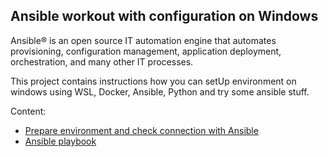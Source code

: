 ## Ansible workout with configuration on Windows

Ansible® is an open source IT automation engine that automates provisioning, configuration management, application deployment, orchestration, and many other IT processes.

This project contains instructions how you can setUp environment on windows using WSL, Docker, Ansible, Python
and try some ansible stuff.

Content:
- [Prepare environment and check connection with Ansible](Configure_system_and_Ansible_setup.md)
- [Ansible playbook](Work_with_ansible_playbook.md)